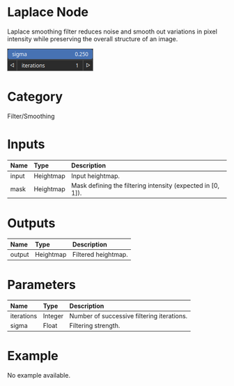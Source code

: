 
Laplace Node
============


Laplace smoothing filter reduces noise and smooth out variations in pixel intensity while preserving the overall structure of an image.



![img](../../images/nodes/Laplace_settings.png)


# Category


Filter/Smoothing
# Inputs

|Name|Type|Description|
| :--- | :--- | :--- |
|input|Heightmap|Input heightmap.|
|mask|Heightmap|Mask defining the filtering intensity (expected in [0, 1]).|

# Outputs

|Name|Type|Description|
| :--- | :--- | :--- |
|output|Heightmap|Filtered heightmap.|

# Parameters

|Name|Type|Description|
| :--- | :--- | :--- |
|iterations|Integer|Number of successive filtering iterations.|
|sigma|Float|Filtering strength.|

# Example


No example available.